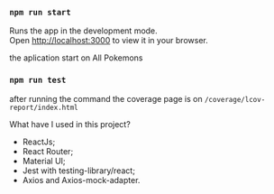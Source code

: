 ### `npm run start`

Runs the app in the development mode.\
Open [http://localhost:3000](http://localhost:3000) to view it in your browser.

the aplication start on All Pokemons

### `npm run test`

after running the command the coverage page is on `/coverage/lcov-report/index.html`

What have I used in this project?

- ReactJs;
- React Router;
- Material UI;
- Jest with testing-library/react;
- Axios and Axios-mock-adapter.
